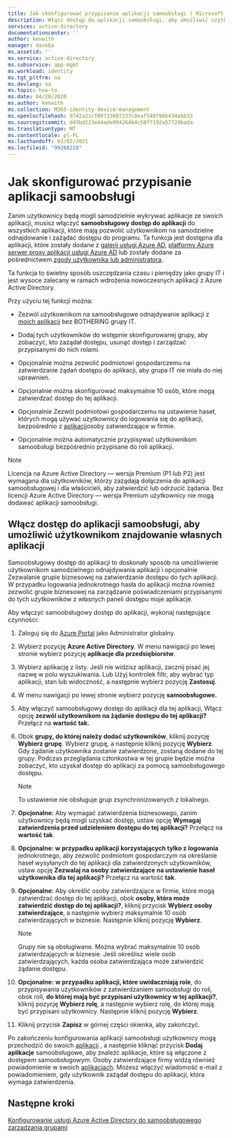 ```yaml
---
title: Jak skonfigurować przypisanie aplikacji samoobsługi | Microsoft Docs
description: Włącz dostęp do aplikacji samoobsługi, aby umożliwić użytkownikom znajdowanie własnych aplikacji
services: active-directory
documentationcenter: ''
author: kenwith
manager: daveba
ms.assetid: ''
ms.service: active-directory
ms.subservice: app-mgmt
ms.workload: identity
ms.tgt_pltfrm: na
ms.devlang: na
ms.topic: how-to
ms.date: 04/20/2020
ms.author: kenwith
ms.collection: M365-identity-device-management
ms.openlocfilehash: 9742a21cf00733607237c0eaf548f96b434abb33
ms.sourcegitcommit: d49bd223e44ade094264b4c58f7192a57729bada
ms.translationtype: MT
ms.contentlocale: pl-PL
ms.lasthandoff: 02/02/2021
ms.locfileid: "99260218"
---
```

# <a name="how-to-configure-self-service-application-assignment"></a>Jak skonfigurować przypisanie aplikacji samoobsługi

Zanim użytkownicy będą mogli samodzielnie wykrywać aplikacje ze swoich aplikacji, musisz włączyć **samoobsługowy dostęp do aplikacji** do wszystkich aplikacji, które mają pozwolić użytkownikom na samodzielne odnajdowanie i zażądać dostępu do programu. Ta funkcja jest dostępna dla aplikacji, które zostały dodane z [galerii usługi Azure AD](./add-application-portal.md), [platformy Azure serwer proxy aplikacji usługi Azure AD](./application-proxy.md) lub zostały dodane za pośrednictwem [zgody użytkownika lub administratora](../develop/application-consent-experience.md). 

Ta funkcja to świetny sposób oszczędzania czasu i pieniędzy jako grupy IT i jest wysoce zalecany w ramach wdrożenia nowoczesnych aplikacji z Azure Active Directory.

Przy użyciu tej funkcji można:

-   Zezwól użytkownikom na samoobsługowe odnajdywanie aplikacji z [moich aplikacji](https://myapps.microsoft.com/) bez BOTHERING grupy IT.

-   Dodaj tych użytkowników do wstępnie skonfigurowanej grupy, aby zobaczyć, kto zażądał dostępu, usunąć dostęp i zarządzać przypisanymi do nich rolami.

-   Opcjonalnie można zezwolić podmiotowi gospodarczemu na zatwierdzanie żądań dostępu do aplikacji, aby grupa IT nie miała do niej uprawnień.

-   Opcjonalnie można skonfigurować maksymalnie 10 osób, które mogą zatwierdzać dostęp do tej aplikacji.

-   Opcjonalnie Zezwól podmiotowi gospodarczemu na ustawienie haseł, których mogą używać użytkownicy do logowania się do aplikacji, bezpośrednio z [aplikacji](https://myapps.microsoft.com/)osoby zatwierdzające w firmie.

-   Opcjonalnie można automatycznie przypisywać użytkownikom samoobsługi bezpośrednio przypisane do roli aplikacji.

> [!NOTE]
> Licencja na Azure Active Directory — wersja Premium (P1 lub P2) jest wymagana dla użytkowników, którzy zażądają dołączenia do aplikacji samoobsługowej i dla właścicieli, aby zatwierdzić lub odrzucić żądania. Bez licencji Azure Active Directory — wersja Premium użytkownicy nie mogą dodawać aplikacji samoobsługi.

## <a name="enable-self-service-application-access-to-allow-users-to-find-their-own-applications"></a>Włącz dostęp do aplikacji samoobsługi, aby umożliwić użytkownikom znajdowanie własnych aplikacji

Samoobsługowy dostęp do aplikacji to doskonały sposób na umożliwienie użytkownikom samodzielnego odnajdywania aplikacji i opcjonalnie Zezwalanie grupie biznesowej na zatwierdzanie dostępu do tych aplikacji. W przypadku logowania jednokrotnego hasła do aplikacji można również zezwolić grupie biznesowej na zarządzanie poświadczeniami przypisanymi do tych użytkowników z własnych paneli dostępu moje aplikacje.

Aby włączyć samoobsługowy dostęp do aplikacji, wykonaj następujące czynności:

1. Zaloguj się do [Azure Portal](https://portal.azure.com) jako Administrator globalny.

2. Wybierz pozycję **Azure Active Directory**. W menu nawigacji po lewej stronie wybierz pozycję **aplikacje dla przedsiębiorstw**.

3. Wybierz aplikację z listy. Jeśli nie widzisz aplikacji, zacznij pisać jej nazwę w polu wyszukiwania. Lub Użyj kontrolek filtr, aby wybrać typ aplikacji, stan lub widoczność, a następnie wybierz pozycję **Zastosuj**.

4. W menu nawigacji po lewej stronie wybierz pozycję **samoobsługowe.**

5. Aby włączyć samoobsługowy dostęp do aplikacji dla tej aplikacji, Włącz opcję **zezwól użytkownikom na żądanie dostępu do tej aplikacji?** Przełącz na **wartość tak.**

6. Obok **grupy, do której należy dodać użytkowników**, kliknij pozycję **Wybierz grupę**. Wybierz grupę, a następnie kliknij pozycję **Wybierz**. Gdy żądanie użytkownika zostanie zatwierdzone, zostaną dodane do tej grupy. Podczas przeglądania członkostwa w tej grupie będzie można zobaczyć, kto uzyskał dostęp do aplikacji za pomocą samoobsługowego dostępu.
  
    > [!NOTE]
    > To ustawienie nie obsługuje grup zsynchronizowanych z lokalnego.

7. **Opcjonalne:** Aby wymagać zatwierdzenia biznesowego, zanim użytkownicy będą mogli uzyskać dostęp, ustaw opcję **Wymagaj zatwierdzenia przed udzieleniem dostępu do tej aplikacji?** Przełącz na **wartość tak**.

8. **Opcjonalne: w przypadku aplikacji korzystających tylko z logowania** jednokrotnego, aby zezwolić podmiotom gospodarczym na określanie haseł wysyłanych do tej aplikacji dla zatwierdzonych użytkowników, ustaw opcję **Zezwalaj na osoby zatwierdzające na ustawienie haseł użytkownika dla tej aplikacji?** Przełącz na wartość **tak**.

9. **Opcjonalne:** Aby określić osoby zatwierdzające w firmie, które mogą zatwierdzać dostęp do tej aplikacji, obok **osoby, która może zatwierdzić dostęp do tej aplikacji?**, kliknij przycisk **Wybierz osoby zatwierdzające**, a następnie wybierz maksymalnie 10 osób zatwierdzających w biznesie. Następnie kliknij pozycję **Wybierz**.

    >[!NOTE]
    >Grupy nie są obsługiwane. Można wybrać maksymalnie 10 osób zatwierdzających w biznesie. Jeśli określisz wiele osób zatwierdzających, każda osoba zatwierdzająca może zatwierdzić żądanie dostępu.

10. **Opcjonalne:** **w przypadku aplikacji, które uwidaczniają role**, do przypisywania użytkowników z zatwierdzaniem samoobsługi do roli, obok roli, **do której mają być przypisani użytkownicy w tej aplikacji?**, kliknij pozycję **Wybierz rolę**, a następnie wybierz rolę, do której mają być przypisani użytkownicy. Następnie kliknij pozycję **Wybierz**.

11. Kliknij przycisk **Zapisz** w górnej części okienka, aby zakończyć.

Po zakończeniu konfigurowania aplikacji samoobsługi użytkownicy mogą przechodzić do swoich [aplikacji](https://myapps.microsoft.com/) , a następnie kliknąć przycisk **Dodaj aplikacje** samoobsługowe, aby znaleźć aplikacje, które są włączone z dostępem samoobsługowym. Osoby zatwierdzające firmy widzą również powiadomienie w swoich [aplikacjach](https://myapps.microsoft.com/). Możesz włączyć wiadomość e-mail z powiadomieniem, gdy użytkownik zażądał dostępu do aplikacji, która wymaga zatwierdzenia.

## <a name="next-steps"></a>Następne kroki
[Konfigurowanie usługi Azure Active Directory do samoobsługowego zarządzania grupami](../enterprise-users/groups-self-service-management.md)